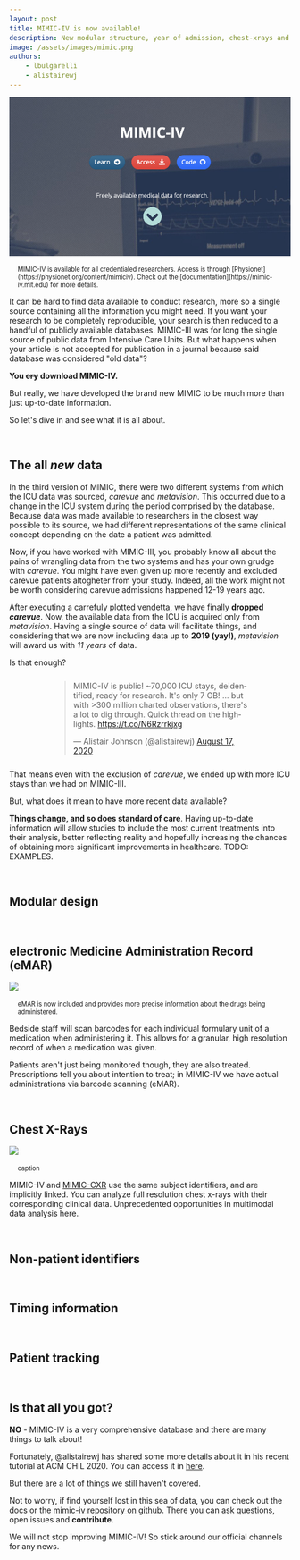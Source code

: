 ```yaml
---
layout: post
title: MIMIC-IV is now available!
description: New modular structure, year of admission, chest-xrays and data up to 2019. Check out our overview on the new MIMIC release.
image: /assets/images/mimic.png
authors:
    - lbulgarelli
    - alistairewj
---
```


![](/assets/images/mimic.png)
<p style="font-size: .8em; padding: 0 15px;" markdown="1">
MIMIC-IV is available for all credentialed researchers. Access is through [Physionet](https://physionet.org/content/mimiciv). Check out the [documentation](https://mimic-iv.mit.edu) for more details.
</p>

It can be hard to find data available to conduct research, more so a single source containing all the information you might need. If you want your research to be completely reproducible, your search is then reduced to a handful of publicly available databases. MIMIC-III was for long the single source of public data from Intensive Care Units. But what happens when your article is not accepted for publication in a journal because said database was considered "old data"?

**You ~~cry~~ download MIMIC-IV.**

But really, we have developed the brand new MIMIC to be much more than just up-to-date information.

So let's dive in and see what it is all about.

&nbsp;  
## The all *new* data

In the third version of MIMIC, there were two different systems from which the ICU data was sourced, *carevue* and *metavision*. This occurred due to a change in the ICU system during the period comprised by the database. Because data was made available to researchers in the closest way possible to its source, we had different representations of the same clinical concept depending on the date a patient was admitted.

Now, if you have worked with MIMIC-III, you probably know all about the pains of wrangling data from the two systems and has your own grudge with *carevue*. You might have even given up more recently and excluded carevue patients altogheter from your study. Indeed, all the work might not be worth considering carevue admissions happened 12-19 years ago.

After executing a carrefuly plotted vendetta, we have finally **dropped *carevue***. Now, the available data from the ICU is acquired only from *metavision*. Having a single source of data will facilitate things, and considering that we are now including data up to **2019 (yay!)**, *metavision* will award us with *11 years* of data.

Is that enough?

<div style="margin: 25px 75px;"><blockquote class="twitter-tweet mx-auto"><p lang="en" dir="ltr">MIMIC-IV is public! ~70,000 ICU stays, deidentified, ready for research. It&#39;s only 7 GB! ... but with &gt;300 million charted observations, there&#39;s a lot to dig through. Quick thread on the highlights. <a href="https://t.co/N6Rzrrkjxg">https://t.co/N6Rzrrkjxg</a></p>&mdash; Alistair Johnson (@alistairewj) <a href="https://twitter.com/alistairewj/status/1295406346788012035?ref_src=twsrc%5Etfw">August 17, 2020</a></blockquote> <script async src="https://platform.twitter.com/widgets.js" charset="utf-8"></script></div>

That means even with the exclusion of *carevue*, we ended up with more ICU stays than we had on MIMIC-III.

But, what does it mean to have more recent data available?

**Things change, and so does standard of care**. Having up-to-date information will allow studies to include the most current treatments into their analysis, better reflecting reality and hopefully increasing the chances of obtaining more significant improvements in healthcare. TODO: EXAMPLES.

&nbsp;  
## Modular design


&nbsp;  
## electronic Medicine Administration Record (eMAR)

![](https://pbs.twimg.com/media/Efozfq3XYAA6zMm?format=jpg&name=small)
<p style="font-size: .8em; padding: 0 15px;" markdown="1">
eMAR is now included and provides more precise information about the drugs being administered.
</p>

Bedside staff will scan barcodes for each individual formulary unit of a medication when administering it. This allows for a granular, high resolution record of when a medication was given.

Patients aren't just being monitored though, they are also treated. Prescriptions tell you about intention to treat; in MIMIC-IV we have actual administrations via barcode scanning (eMAR).

&nbsp;  
## Chest X-Rays

![](https://pbs.twimg.com/media/Efozs-6WoAMZxDO?format=jpg&name=small)
<p style="font-size: .8em; padding: 0 15px;" markdown="1">
caption
</p>

MIMIC-IV and [MIMIC-CXR](https://physionet.org/content/mimic-cxr/) use the same subject identifiers, and are implicitly linked. You can analyze full resolution chest x-rays with their corresponding clinical data. Unprecedented opportunities in multimodal data analysis here.


&nbsp;  
## Non-patient identifiers


&nbsp;  
## Timing information


&nbsp;  
## Patient tracking


&nbsp;  
## Is that all you got?

**NO** - MIMIC-IV is a very comprehensive database and there are many things to talk about!

Fortunately, @alistairewj has shared some more details about it in his recent tutorial at ACM CHIL 2020. You can access it in [here](https://chilconference.org/tutorial_d.html).

But there are a lot of things we still haven't covered.

Not to worry, if find yourself lost in this sea of data, you can check out the [docs](https://mimic-iv.mit.edu) or the [mimic-iv repository on github](https://github.com/MIT-LCP/mimic-iv). There you can ask questions, open issues and **contribute**.

We will not stop improving MIMIC-IV! So stick around our official channels for any news. 